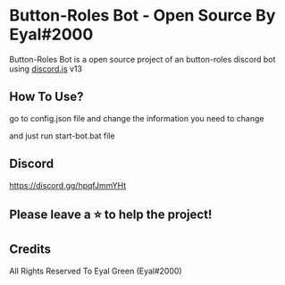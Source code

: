 # Button-Roles Bot - Open Source By Eyal#2000

Button-Roles Bot is a open source project of an button-roles discord bot using [discord.js](https://discord.js.org) v13



## How To Use?

go to config.json file and change the information you need to change

and just run start-bot.bat file

## Discord

https://discord.gg/hpqfJmmYHt


## Please leave a ⭐ to help the project!

## Credits

All Rights Reserved To Eyal Green (Eyal#2000)
